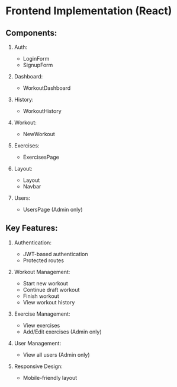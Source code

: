 # Frontend Implementation (React)

## Components:

1. Auth:
   - LoginForm
   - SignupForm

2. Dashboard:
   - WorkoutDashboard

3. History:
   - WorkoutHistory

4. Workout:
   - NewWorkout

5. Exercises:
   - ExercisesPage

6. Layout:
   - Layout
   - Navbar

7. Users:
   - UsersPage (Admin only)

## Key Features:

1. Authentication:
   - JWT-based authentication
   - Protected routes

2. Workout Management:
   - Start new workout
   - Continue draft workout
   - Finish workout
   - View workout history

3. Exercise Management:
   - View exercises
   - Add/Edit exercises (Admin only)

4. User Management:
   - View all users (Admin only)

5. Responsive Design:
   - Mobile-friendly layout


